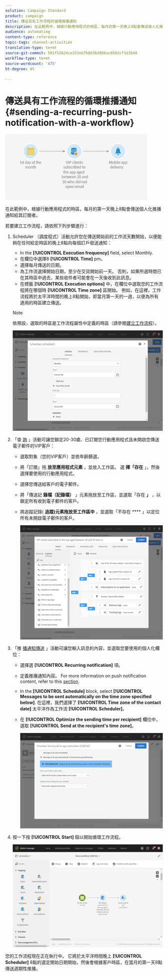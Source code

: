 ```yaml
---
solution: Campaign Standard
product: campaign
title: 傳送具有工作流程的循環推播通知
description: 在此範例中，根據行動應用程式的時區，每月的第一天晚上8點會傳送個人化推播通知給其訂閱者。
audience: automating
content-type: reference
topic-tags: channel-activities
translation-type: tm+mt
source-git-commit: 501f52624ce253eb7b0d36d908ac8502cf1d3b48
workflow-type: tm+mt
source-wordcount: '475'
ht-degree: 4%

---
```



# 傳送具有工作流程的循環推播通知 {#sending-a-recurring-push-notification-with-a-workflow}

![](assets/wkf_push_example_1.png)

在此範例中，根據行動應用程式的時區，每月的第一天晚上8點會傳送個人化推播通知給其訂閱者。

若要建立工作流程，請依照下列步驟進行：

1. Scheduler [](../../automating/using/scheduler.md) （調度程式）活動允許您在傳送開始前的工作流天數開始，以便能夠在任何給定時區的晚上8點向每個訂戶發送通知：

   * In the **[!UICONTROL Execution frequency]** field, select Monthly.
   * 在欄位中選擇8 **[!UICONTROL Time]** pm。
   * 選擇每月傳送的日期。
   * 為工作流選擇開始日期，至少在交貨開始前一天。 否則，如果所選時間已在其時區中過去，某些收件者可能會在一天後收到此訊息。
   * 在標籤 **[!UICONTROL Execution options]** 中，在欄位中選取您的工作流程將在哪個時 **[!UICONTROL Time zone]** 區開始。 例如，在這裡，工作流程將於太平洋時間的晚上8點開始，即當月第一天的一週，以便為所有適用的時區建立傳送。

   >[!NOTE]
   >
   >依預設，選取的時區是工作流程屬性中定義的時區（請參閱[建立工作流程](../../automating/using/building-a-workflow.md)）。

   ![](assets/wkf_push_example_5.png)

1. 「查 [詢](../../automating/using/query.md) 」活動可讓您鎖定20-30歲、已訂閱您行動應用程式且未開啟您傳送電子郵件的VIP客戶：

   * 選取對象（您的VIP客戶）並依年齡篩選。
   * 將「訂閱」拖 **放至應用程式元素** ，並放入工作區。 選 **擇「存在** 」，然後選擇要使用的行動應用程式。
   * 選擇您傳送給客戶的電子郵件。
   * 將「傳送記 **錄檔（記錄檔）** 」元素拖放至工作區，並選取「存在 **」** ，以鎖定所有收到電子郵件的客戶。
   * 將追蹤記錄( **追蹤)元素拖放至工作區中** ，並選取「不存在 **** 」以定位所有未開啟電子郵件的客戶。

      ![](assets/wkf_push_example_2.png)

1. 「推 [播通知傳送](../../automating/using/push-notification-delivery.md) 」活動可讓您輸入訊息的內容，並選取您要使用的個人化欄位：

   * 選擇選 **[!UICONTROL Recurring notification]** 項。
   * 定義推播通知內容。 For more information on push notification content, refer to this [section](../../channels/using/preparing-and-sending-a-push-notification.md).
   * In the **[!UICONTROL Schedule]** block, select **[!UICONTROL Messages to be sent automatically on the time zone specified below]**. 在這裡，我們選擇了 **[!UICONTROL Time zone of the contact date]** 太平洋作為工作流 **[!UICONTROL Scheduler]**。
   * 在 **[!UICONTROL Optimize the sending time per recipient]** 欄位中，選取 **[!UICONTROL Send at the recipient's time zone]**。

      ![](assets/wkf_push_example_4.png)

1. 按一下按 **[!UICONTROL Start]** 鈕以開始循環工作流程。

   ![](assets/wkf_push_example_3.png)

您的工作流程現在正在執行中。 它將於太平洋時間晚上 **[!UICONTROL Scheduler]** 8點的選定開始日期開始，然後會根據客戶時區，在當月的第一天8點傳送週期性推播。
